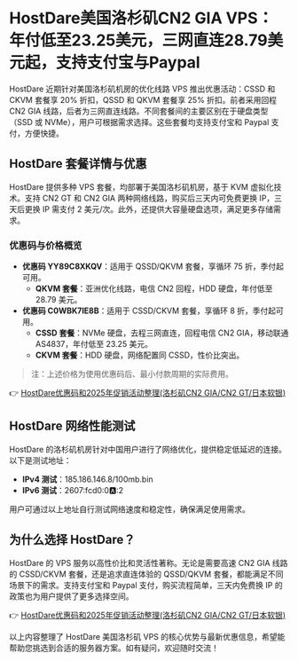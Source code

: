 # HostDare美国洛杉矶CN2 GIA VPS：年付低至23.25美元，三网直连28.79美元起，支持支付宝与Paypal

HostDare 近期针对美国洛杉矶机房的优化线路 VPS 推出优惠活动：CSSD 和 CKVM 套餐享 20% 折扣，QSSD 和 QKVM 套餐享 25% 折扣。前者采用回程 CN2 GIA 线路，后者为三网直连线路。不同套餐间的主要区别在于硬盘类型（SSD 或 NVMe），用户可根据需求选择。这些套餐均支持支付宝和 Paypal 支付，方便快捷。

## HostDare 套餐详情与优惠

HostDare 提供多种 VPS 套餐，均部署于美国洛杉矶机房，基于 KVM 虚拟化技术。支持 CN2 GT 和 CN2 GIA 两种网络线路，购买后三天内可免费更换 IP，三天后更换 IP 需支付 2 美元/次。此外，还提供大容量硬盘选项，满足更多存储需求。

### 优惠码与价格概览

- **优惠码 YY89C8XKQV**：适用于 QSSD/QKVM 套餐，享循环 75 折，季付起可用。
  - **QKVM 套餐**：亚洲优化线路，电信 CN2 回程，HDD 硬盘，年付低至 28.79 美元。
- **优惠码 C0WBK7IE8B**：适用于 CSSD/CKVM 套餐，享循环 8 折，季付起可用。
  - **CSSD 套餐**：NVMe 硬盘，去程三网直连，回程电信 CN2 GIA，移动联通 AS4837，年付低至 23.25 美元。
  - **CKVM 套餐**：HDD 硬盘，网络配置同 CSSD，性价比突出。

> 注：上述价格为使用优惠码后、最小付款周期的实际费用。

👉 [HostDare优惠码和2025年促销活动整理(洛杉矶CN2 GIA/CN2 GT/日本软银)](https://bit.ly/hostdare)

## HostDare 网络性能测试

HostDare 的洛杉矶机房针对中国用户进行了网络优化，提供稳定低延迟的连接。以下是测试地址：
- **IPv4 测试**：185.186.146.8/100mb.bin
- **IPv6 测试**：2607:fcd0:0:a::2

用户可通过以上地址自行测试网络速度和稳定性，确保满足使用需求。

## 为什么选择 HostDare？

HostDare 的 VPS 服务以高性价比和灵活性著称。无论是需要高速 CN2 GIA 线路的 CSSD/CKVM 套餐，还是追求直连体验的 QSSD/QKVM 套餐，都能满足不同场景下的需求。支持支付宝和 Paypal 支付，购买流程简单，三天内免费换 IP 的政策也为用户提供了更多选择空间。

👉 [HostDare优惠码和2025年促销活动整理(洛杉矶CN2 GIA/CN2 GT/日本软银)](https://bit.ly/hostdare)

以上内容整理了 HostDare 美国洛杉矶 VPS 的核心优势与最新优惠信息，希望能帮助您挑选到合适的服务器方案。如有疑问，欢迎随时交流！